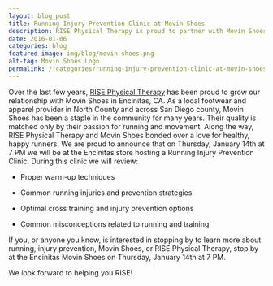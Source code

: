 ```yaml
---
layout: blog_post
title: Running Injury Prevention Clinic at Movin Shoes
description: RISE Physical Therapy is proud to partner with Movin Shoes in Encinitas and offer running injury prevention clinics to the North County running community.
date: 2016-01-06
categories: blog
featured-image: img/blog/movin-shoes.png
alt-tag: Movin Shoes Logo
permalink: /:categories/running-injury-prevention-clinic-at-movin-shoes
---
```


Over the last few years, [RISE Physical Therapy](/) has been proud to grow our relationship with Movin Shoes in Encinitas, CA. As a local footwear and apparel provider in North County and across San Diego county, Movin Shoes has been a staple in the community for many years. Their quality is matched only by their passion for running and movement. Along the way, RISE Physical Therapy and Movin Shoes bonded over a love for healthy, happy runners. We are proud to announce that on Thursday, January 14th at 7 PM we will be at the Encinitas store hosting a Running Injury Prevention Clinic. During this clinic we will review:

- Proper warm-up techniques

- Common running injuries and prevention strategies

- Optimal cross training and injury prevention options

- Common misconceptions related to running and training

If you, or anyone you know, is interested in stopping by to learn more about running, injury prevention, Movin Shoes, or RISE Physical Therapy, stop by at the Encinitas Movin Shoes on Thursday, January 14th at 7 PM.

We look forward to helping you RISE!
